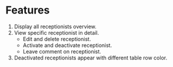 # Features #

1. Display all receptionists overview.
2. View specific receptionist in detail.
    - Edit and delete receptionist.
    - Activate and deactivate receptionist.
    - Leave comment on receptionist.
3. Deactivated receptionists appear with different table row color.